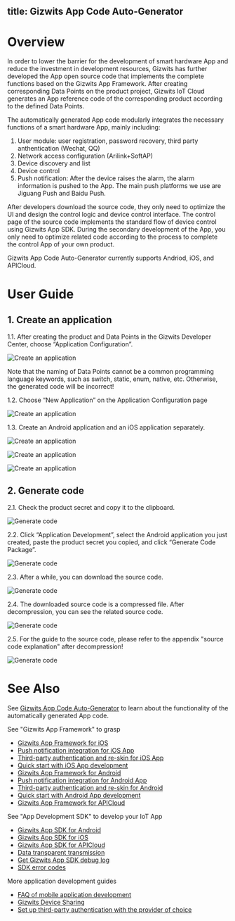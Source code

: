 title: Gizwits App Code Auto-Generator
---

# Overview

In order to lower the barrier for the development of smart hardware App and reduce the investment in development resources, Gizwits has further developed the App open source code that implements the complete functions based on the Gizwits App Framework. After creating corresponding Data Points on the product project, Gizwits IoT Cloud generates an App reference code of the corresponding product according to the defined Data Points.

The automatically generated App code modularly integrates the necessary functions of a smart hardware App, mainly including:

1. User module: user registration, password recovery, third party anthentication (Wechat, QQ)
2. Network access configuration (Arilink+SoftAP)
3. Device discovery and list
4. Device control
5. Push notification: After the device raises the alarm, the alarm information is pushed to the App. The main push platforms we use are Jiguang Push and Baidu Push.

After developers download the source code, they only need to optimize the UI and design the control logic and device control interface. The control page of the source code implements the standard flow of device control using Gizwits App SDK. During the secondary development of the App, you only need to optimize related code according to the process to complete the control App of your own product.

Gizwits App Code Auto-Generator currently supports Andriod, iOS, and APICloud.

# User Guide

## 1. Create an application

1.1. After creating the product and Data Points in the Gizwits Developer Center, choose “Application Configuration”.

![Create an application](/assets/en-us/AppDev/AppAutoGenerator/1.png)

Note that the naming of Data Points cannot be a common programming language keywords, such as switch, static, enum, native, etc. Otherwise, the generated code will be incorrect!

1.2. Choose “New Application” on the Application Configuration page

![Create an application](/assets/en-us/AppDev/AppAutoGenerator/2.png)

1.3. Create an Android application and an iOS application separately.

![Create an application](/assets/en-us/AppDev/AppAutoGenerator/3.png)

![Create an application](/assets/en-us/AppDev/AppAutoGenerator/4.png)

![Create an application](/assets/en-us/AppDev/AppAutoGenerator/5.png)
 
 
## 2. Generate code

2.1. Check the product secret and copy it to the clipboard.

![Generate code](/assets/en-us/AppDev/AppAutoGenerator/6.png)

2.2. Click “Application Development”, select the Android application you just created, paste the product secret you copied, and click “Generate Code Package”.

![Generate code](/assets/en-us/AppDev/AppAutoGenerator/7.png)

2.3. After a while, you can download the source code.

![Generate code](/assets/en-us/AppDev/AppAutoGenerator/8.png)

2.4. The downloaded source code is a compressed file. After decompression, you can see the related source code.

![Generate code](/assets/en-us/AppDev/AppAutoGenerator/9.png)

2.5. For the guide to the source code, please refer to the appendix "source code explanation" after decompression!

![Generate code](/assets/en-us/AppDev/AppAutoGenerator/10.png)

# See Also

See [Gizwits App Code Auto-Generator](http://docs.gizwits.com/en-us/AppDev/AppCodeAutoGenerator.html) to learn about the functionality of the automatically generated App code.

See "Gizwits App Framework" to grasp

* [Gizwits App Framework for iOS](http://docs.gizwits.com/en-us/AppDev/iOSFramework.html)
* [Push notification integration for iOS App](http://docs.gizwits.com/en-us/AppDev/iOSPushNotification.html)
* [Third-party authentication and re-skin for iOS App](http://docs.gizwits.com/en-us/AppDev/iOSAuthReSkin.html)
* [Quick start with iOS App development](http://docs.gizwits.com/en-us/AppDev/iOSDevQuickStart.html)
* [Gizwits App Framework for Android](http://docs.gizwits.com/en-us/AppDev/AndroidFramework.html)
* [Push notification integration for Android App](http://docs.gizwits.com/en-us/AppDev/AndroidPushNotification.html)
* [Third-party authentication and re-skin for Android](http://docs.gizwits.com/en-us/AppDev/AndroidAuthReSkin.html)
* [Quick start with Android App development](http://docs.gizwits.com/en-us/AppDev/AndroidDevQuickStart.html)
* [Gizwits App Framework for APICloud](http://docs.gizwits.com/en-us/AppDev/APICloudFramework.html)

See "App Development SDK" to develop your IoT App

* [Gizwits App SDK for Android](http://docs.gizwits.com/en-us/AppDev/AndroidSDKA2.html)
* [Gizwits App SDK for iOS](http://docs.gizwits.com/en-us/AppDev/iOSSDKA2.html)
* [Gizwits App SDK for APICloud](http://docs.gizwits.com/en-us/AppDev/APICloudSDK.html)
* [Data transparent transmission](http://docs.gizwits.com/en-us/AppDev/TransparentTransmission.html)
* [Get Gizwits App SDK debug log](http://docs.gizwits.com/en-us/AppDev/SDKLogCapture.html)
* [SDK error codes](http://docs.gizwits.com/en-us/AppDev/SDKErrorCodes.html)

More application development guides

* [FAQ of mobile application development](http://docs.gizwits.com/en-us/AppDev/AppDevFAQ.html)
* [Gizwits Device Sharing](http://docs.gizwits.com/en-us/AppDev/DeviceSharing.html)
* [Set up third-party authentication with the provider of choice](http://docs.gizwits.com/en-us/AppDev/ThirdpartyAuth.html)
